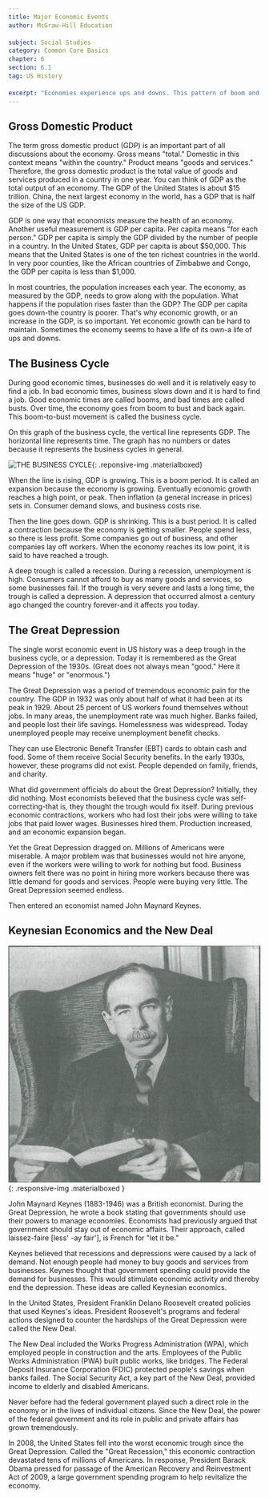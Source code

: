 ```yaml
---
title: Major Economic Events
author: McGraw-Hill Education

subject: Social Studies
category: Common Core Basics
chapter: 6
section: 6.1
tag: US History

excerpt: "Economies experience ups and downs. This pattern of boom and bust is called the business cycle. At the low point in the cycle, the economy may enter a recession or even a depression. During the Great Depression of the 1930s, the US government drew on the ideas of economist John Maynard Keynes to develop policies that would help the country."
---
```

## Gross Domestic Product

The term gross domestic product (GDP) is an important part of all discussions about the economy. Gross means "total." Domestic in this context means "within the country." Product means "goods and services." Therefore, the gross domestic product is the total value of goods and services produced in a country in one year. You can think of GDP as the total output of an economy. The GDP of the United States is about $15 trillion. China, the next largest economy in the world, has a GDP that is half the size of the US GDP.

GDP is one way that economists measure the health of an economy. Another useful measurement is GDP per capita. Per capita means "for each person." GDP per capita is simply the GDP divided by the number of people in a country. In the United States, GDP per capita is about $50,000. This means that the United States is one of the ten richest countries in the world. In very poor counties, like the African countries of Zimbabwe and Congo, the GDP per capita is less than $1,000.

In most countries, the population increases each year. The economy, as measured by the GDP, needs to grow along with the population. What happens if the population rises faster than the GDP? The GDP per capita goes down-the country is poorer. That's why economic growth, or an increase in the GDP, is so important. Yet economic growth can be hard to maintain. Sometimes the economy seems to have a life of its own-a life of ups and downs.

## The Business Cycle

During good economic times, businesses do well and it is relatively easy to find a job. In bad economic times, business slows down and it is hard to find a job. Good economic times are called booms, and bad times are called busts. Over time, the economy goes from boom to bust and back again. This boom-to-bust movement is called the business cycle.

On this graph of the business cycle, the vertical line represents GDP. The horizontal line represents time. The graph has no numbers or dates because it represents the business cycles in general.

![THE BUSINESS CYCLE](-business_cycle.png){: .reponsive-img .materialboxed}

When the line is rising, GDP is growing. This is a boom period. It is called an expansion because the economy is growing. Eventually economic growth reaches a high point, or peak. Then inflation (a general increase in prices) sets in. Consumer demand slows, and business costs rise.

Then the line goes down. GDP is shrinking. This is a bust period. It is called a contraction because the economy is getting smaller. People spend less, so there is less profit. Some companies go out of business, and other companies lay off workers. When the economy reaches its low point, it is said to have reached a trough.

A deep trough is called a recession. During a recession, unemployment is high. Consumers cannot afford to buy as many goods and services, so some businesses fail. If the trough is very severe and lasts a long time, the trough is called a depression. A depression that occurred almost a century ago changed the country forever-and it affects you today.

## The Great Depression

The single worst economic event in US history was a deep trough in the business cycle, or a depression. Today it is remembered as the Great Depression of the 1930s. (Great does not always mean "good." Here it means "huge" or "enormous.")

The Great Depression was a period of tremendous economic pain for the country. The GDP in 1932 was only about half of what it had been at its peak in 1929. About 25 percent of US workers found themselves without jobs. In many areas, the unemployment rate was much higher. Banks failed, and people lost their life savings. Homelessness was widespread. Today unemployed people may receive unemployment benefit checks.

They can use Electronic Benefit Transfer (EBT) cards to obtain cash and food. Some of them receive Social Security benefits. In the early 1930s, however, these programs did not exist. People depended on family, friends, and charity.

What did government officials do about the Great Depression? Initially, they did nothing. Most economists believed that the business cycle was self-correcting-that is, they thought the trough would fix itself. During previous economic contractions, workers who had lost their jobs were willing to take jobs that paid lower wages. Businesses hired them. Production increased, and an economic expansion began.

Yet the Great Depression dragged on. Millions of Americans were miserable. A major problem was that businesses would not hire anyone, even if the workers were willing to work for nothing but food. Business owners felt there was no point in hiring more workers because there was little demand for goods and services. People were buying very little. The Great Depression seemed endless.

Then entered an economist named John Maynard Keynes.

## Keynesian Economics and the New Deal

![John Maynard Keynes](img/john_maynard_kaynes.png){: .responsive-img .materialboxed }

John Maynard Keynes (1883-1946) was a British economist. During the Great Depression, he wrote a book stating that governments should use their powers to manage economies. Economists had previously argued that government should stay out of economic affairs. Their approach, called laissez-faire [less' -ay fair'], is French for "let it be."

Keynes believed that recessions and depressions were caused by a lack of demand. Not enough people had money to buy goods and services from businesses. Keynes thought that government spending could provide the demand for businesses. This would stimulate economic activity and thereby end the depression. These ideas are called Keynesian economics.

In the United States, President Franklin Delano Roosevelt created policies that used Keynes's ideas. President Roosevelt's programs and federal actions designed to counter the hardships of the Great Depression were called the New Deal.

The New Deal included the Works Progress Administration (WPA), which employed people in construction and the arts. Employees of the Public Works Administration (PWA) built public works, like bridges. The Federal Deposit Insurance Corporation (FDIC) protected people's savings when banks failed. The Social Security Act, a key part of the New Deal, provided income to elderly and disabled Americans.

Never before had the federal government played such a direct role in the economy or in the lives of individual citizens. Since the New Deal, the power of the federal government and its role in public and private affairs has grown tremendously.

In 2008, the United States fell into the worst economic trough since the Great Depression. Called the "Great Recession," this economic contraction devastated tens of millions of Americans. In response, President Barack Obama pressed for passage of the American Recovery and Reinvestment Act of 2009, a large government spending program to help revitalize the economy.
